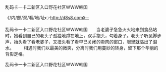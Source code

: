 乱码卡一卡二新区入口野花社区WWW韩国

《/内/部/观/看/地/址👉http://d8s8.com》--

乱码卡一卡二新区入口野花社区WWW韩国　　当老婆子急急火火地来到食品站时，她看到自己的老头子孤独地蹲在地上，双手抱头，勾着身子。老头子听见脚步声，抬头看了看老婆子，又扭头看了看早已关闭的卖肉的窗口，眼里就溢出了泪水。
　　相遇时我们以最美的微笑，分离时我们用蔓妙的转身，留下那个华丽的背影定格。





乱码卡一卡二新区入口野花社区WWW韩国
